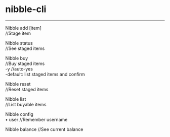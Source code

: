 # nibble-cli

---
Nibble add [item]  
//Stage item

Nibble status  
//See staged items

Nibble buy  
//Buy staged items  
-y //auto-yes  
-default: list staged items and confirm  

Nibble reset  
//Reset staged items  

Nibble list  
//List buyable items  

Nibble config  
• user //Remember username
  
Nibble balance
//See current balance

